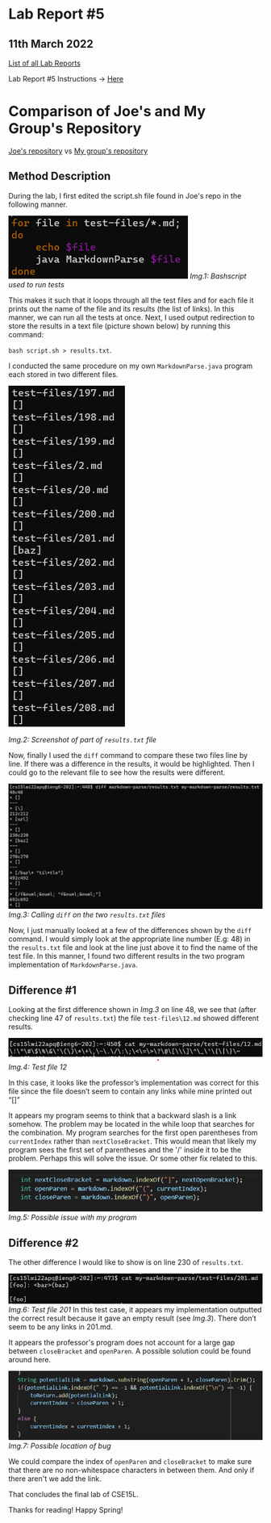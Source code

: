 # **Lab Report #5**
## 11th March 2022

[List of all Lab Reports](https://abijitj.github.io/cse15l-lab-reports/)

Lab Report #5 Instructions -> [Here](https://ucsd-cse15l-w22.github.io/week/week10/)

# Comparison of Joe's and My Group's Repository

[Joe's repository](https://github.com/ucsd-cse15l-w22/markdown-parse) vs [My group's repository](https://github.com/abijitj/my-markdown-parse)

## Method Description
During the lab, I first edited the script.sh file found in Joe's repo in the following manner.

![image](bashscript.png)
*Img.1: Bashscript used to run tests*

This makes it such that it loops through all the test files and for each file it prints out the name of the file and its results (the list of links). In this manner, we can run all the tests at once. Next, I used output redirection to store the results in a text file (picture shown below) by running this command: 

`bash script.sh > results.txt`. 

I conducted the same procedure on my own `MarkdownParse.java` program each stored in two different files.  

![image](output-redirection-file.png)

*Img.2: Screenshot of part of `results.txt` file*

Now, finally I used the `diff` command to compare these two files line by line. If there was a difference in the results, it would be highlighted. Then I could go to the relevant file to see how the results were different. 

![image](calling-diff.png)
*Img.3: Calling `diff` on the two `results.txt` files*

Now, I just manually looked at a few of the differences shown by the `diff` command. I would simply look at the appropriate line number (E.g: 48) in the `results.txt` file and look at the line just above it to find the name of the test file. In this manner, I found two different results in the two program implementation of `MarkdownParse.java`. 

## Difference #1
Looking at the first difference shown in *Img.3* on line 48, we see that (after checking line 47 of `results.txt`) the file `test-files\12.md` showed different results.

![image](test-file-12.png)
*Img.4: Test file 12*

In this case, it looks like the professor’s implementation was correct for this file since the file doesn’t seem to contain any links while mine printed out “[\]”

It appears my program seems to think that a backward slash is a link somehow. The problem may be located in the while loop that searches for the []() combination. My program searches for the first open parentheses from `currentIndex` rather than `nextCloseBracket`. This would mean that likely my program sees the first set of parentheses and the '/' inside it to be the problem. Perhaps this will solve the issue. Or some other fix related to this. 

![image](issue-1.png)
*Img.5: Possible issue with my program*

## Difference #2
The other difference I would like to show is on line 230 of `results.txt`. 

![image](test-file-201.png)
*Img.6: Test file 201*
In this test case, it appears my implementation outputted the correct result because it gave an empty result (see *Img.3*). There don’t seem to be any links in 201.md. 

It appears the professor's program does not account for a large gap between `closeBracket` and `openParen`. A possible solution could be found around here. 

![image](issue-2.png)
*Img.7: Possible location of bug*

We could compare the index of `openParen` and `closeBracket` to make sure that there are no non-whitespace characters in between them. And only if there aren't we add the link.

That concludes the final lab of CSE15L.

Thanks for reading! Happy Spring!
